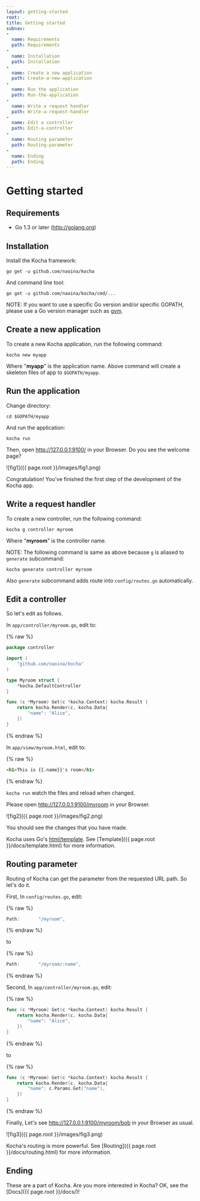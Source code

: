 ```yaml
---
layout: getting-started
root: .
title: Getting started
subnav:
-
  name: Requirements
  path: Requirements
-
  name: Installation
  path: Installation
-
  name: Create a new application
  path: Create-a-new-application
-
  name: Run the application
  path: Run-the-application
-
  name: Write a request handler
  path: Write-a-request-handler
-
  name: Edit a controller
  path: Edit-a-controller
-
  name: Routing parameter
  path: Routing-parameter
-
  name: Ending
  path: Ending
---
```


# Getting started <a id="Getting-started"></a>

## Requirements <a id="Requirements"></a>

* Go 1.3 or later (http://golang.org)

## Installation <a id="Installation"></a>

Install the Kocha framework:

    go get -u github.com/naoina/kocha

And command line tool:

    go get -u github.com/naoina/kocha/cmd/...

NOTE: If you want to use a specific Go version and/or specific GOPATH, please use a Go version manager such as [gvm](https://github.com/moovweb/gvm).

## Create a new application <a id="Create-a-new-application"></a>

To create a new Kocha application, run the following command:

    kocha new myapp

Where "**myapp**" is the application name.
Above command will create a skeleton files of app to `$GOPATH/myapp`.

## Run the application <a id="Run-the-application"></a>

Change directory:

    cd $GOPATH/myapp

And run the application:

    kocha run

Then, open http://127.0.0.1:9100/ in your Browser.
Do you see the welcome page?

![fig1]({{ page.root }}/images/fig1.png)

Congratulation!
You've finished the first step of the development of the Kocha app.



## Write a request handler <a id="Write-a-request-handler"></a>

To create a new controller, run the following command:

    kocha g controller myroom

Where "**myroom**" is the controller name.

NOTE: The following command is same as above because `g` is aliased to `generate` subcommand:

    kocha generate controller myroom

Also `generate` subcommand adds route into `config/routes.go` automatically.

## Edit a controller <a id="Edit-a-controller"></a>

So let's edit as follows.

In `app/controller/myroom.go`, edit to:

{% raw %}
```go
package controller

import (
    "github.com/naoina/kocha"
)

type Myroom struct {
    *kocha.DefaultController
}

func (c *Myroom) Get(c *kocha.Context) kocha.Result {
    return kocha.Render(c, kocha.Data{
        "name": "Alice",
    })
}
```
{% endraw %}

In `app/view/myroom.html`, edit to:

{% raw %}
```html
<h1>This is {{.name}}'s room</h1>
```
{% endraw %}

`kocha run` watch the files and reload when changed.

Please open http://127.0.0.1:9100/myroom in your Browser.

![fig2]({{ page.root }}/images/fig2.png)

You should see the changes that you have made.

Kocha uses Go's [html/template](http://golang.org/pkg/html/template/). See [Template]({{ page.root }}/docs/template.html) for more information.



## Routing parameter <a id="Routing-parameter"></a>

Routing of Kocha can get the parameter from the requested URL path.
So let's do it.

First, In `config/routes.go`, edit:

{% raw %}
```go
Path:       "/myroom",
```
{% endraw %}

to

{% raw %}
```go
Path:       "/myroom/:name",
```
{% endraw %}

Second, In `app/controller/myroom.go`, edit:

{% raw %}
```go
func (c *Myroom) Get(c *kocha.Context) kocha.Result {
    return kocha.Render(c, kocha.Data{
        "name": "Alice",
    })
}
```
{% endraw %}

to

{% raw %}
```go
func (c *Myroom) Get(c *kocha.Context) kocha.Result {
    return kocha.Render(c, kocha.Data{
        "name": c.Params.Get("name"),
    })
}
```
{% endraw %}

Finally, Let's see http://127.0.0.1:9100/myroom/bob in your Browser as usual.

![fig3]({{ page.root }}/images/fig3.png)

Kocha's routing is more powerful. See [Routing]({{ page.root }}/docs/routing.html) for more information.

## Ending <a id="Ending"></a>

These are a part of Kocha.
Are you more interested in Kocha? OK, see the [Docs]({{ page.root }}/docs/)!
